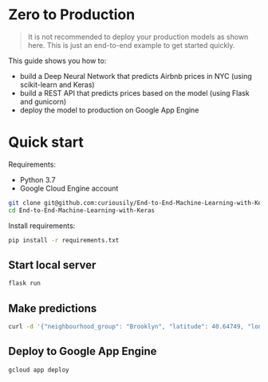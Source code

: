 # Zero to Production

> It is not recommended to deploy your production models as shown here. This is just an end-to-end example to get started quickly.

This guide shows you how to:

- build a Deep Neural Network that predicts Airbnb prices in NYC (using scikit-learn and Keras)
- build a REST API that predicts prices based on the model (using Flask and gunicorn)
- deploy the model to production on Google App Engine

# Quick start

Requirements:

- Python 3.7
- Google Cloud Engine account

```bash
git clone git@github.com:curiousily/End-to-End-Machine-Learning-with-Keras.git
cd End-to-End-Machine-Learning-with-Keras
```

Install requirements:

```bash
pip install -r requirements.txt
```

## Start local server

```bash
flask run
```

## Make predictions

```bash
curl -d '{"neighbourhood_group": "Brooklyn", "latitude": 40.64749, "longitude": -73.97237, "room_type": "Private room", "minimum_nights": 1, "number_of_reviews": 9, "calculated_host_listings_count": 6, "availability_365": 365}' -H "Content-Type: application/json" -X POST http://localhost:5000
```

## Deploy to Google App Engine

```bash
gcloud app deploy
```
